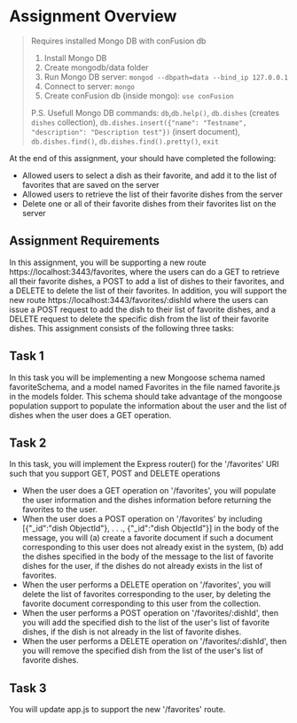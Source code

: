 # Assignment Overview

> Requires installed Mongo DB with conFusion db
>
> 1. Install Mongo DB
> 2. Create mongodb/data folder
> 3. Run Mongo DB server: `mongod --dbpath=data --bind_ip 127.0.0.1`
> 4. Connect to server: `mongo`
> 5. Create conFusion db (inside mongo): `use conFusion`
>
> P.S. Usefull Mongo DB commands: `db`,`db.help()`, `db.dishes` (creates `dishes` collection), `db.dishes.insert({"name": "Testname", "description": "Description test"})` (insert document), `db.dishes.find()`, `db.dishes.find().pretty()`, `exit`

At the end of this assignment, your should have completed the following:

- Allowed users to select a dish as their favorite, and add it to the list of favorites that are saved on the server
- Allowed users to retrieve the list of their favorite dishes from the server
- Delete one or all of their favorite dishes from their favorites list on the server

## Assignment Requirements

In this assignment, you will be supporting a new route https://localhost:3443/favorites, where the users can do a GET to retrieve all their favorite dishes, a POST to add a list of dishes to their favorites, and a DELETE to delete the list of their favorites. In addition, you will support the new route https://localhost:3443/favorites/:dishId where the users can issue a POST request to add the dish to their list of favorite dishes, and a DELETE request to delete the specific dish from the list of their favorite dishes.
This assignment consists of the following three tasks:

## Task 1

In this task you will be implementing a new Mongoose schema named favoriteSchema, and a model named Favorites in the file named favorite.js in the models folder. This schema should take advantage of the mongoose population support to populate the information about the user and the list of dishes when the user does a GET operation.

## Task 2

In this task, you will implement the Express router() for the '/favorites' URI such that you support GET, POST and DELETE operations

- When the user does a GET operation on '/favorites', you will populate the user information and the dishes information before returning the favorites to the user.
- When the user does a POST operation on '/favorites' by including [{"_id":"dish ObjectId"}, . . ., {"_id":"dish ObjectId"}] in the body of the message, you will (a) create a favorite document if such a document corresponding to this user does not already exist in the system, (b) add the dishes specified in the body of the message to the list of favorite dishes for the user, if the dishes do not already exists in the list of favorites.
- When the user performs a DELETE operation on '/favorites', you will delete the list of favorites corresponding to the user, by deleting the favorite document corresponding to this user from the collection.
- When the user performs a POST operation on '/favorites/:dishId', then you will add the specified dish to the list of the user's list of favorite dishes, if the dish is not already in the list of favorite dishes.
- When the user performs a DELETE operation on '/favorites/:dishId', then you will remove the specified dish from the list of the user's list of favorite dishes.

## Task 3

You will update app.js to support the new '/favorites' route.
